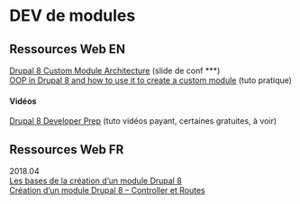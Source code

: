 # DEV de modules

## Ressources Web EN

[Drupal 8 Custom Module Architecture](https://legaudinier.github.io/Custom-Module-Presentation/#/) \(slide de conf \*\*\*\)  
[OOP in Drupal 8 and how to use it to create a custom module](https://www.adcisolutions.com/knowledge/oop-drupal-8-and-how-use-it-create-custom-module) \(tuto pratique\)

#### Vidéos

[Drupal 8 Developer Prep](https://buildamodule.com/collection/drupal-8-developer-prep) \(tuto vidéos payant, certaines gratuites, à voir\)

## Ressources Web FR

2018.04  
[Les bases de la création d’un module Drupal 8](https://blog.bfrancois.com/creation-module-drupal-8/)  
[Création d’un module Drupal 8 – Controller et Routes](https://blog.bfrancois.com/creation-dun-module-drupal-8-controller-et-routes/)  


  




